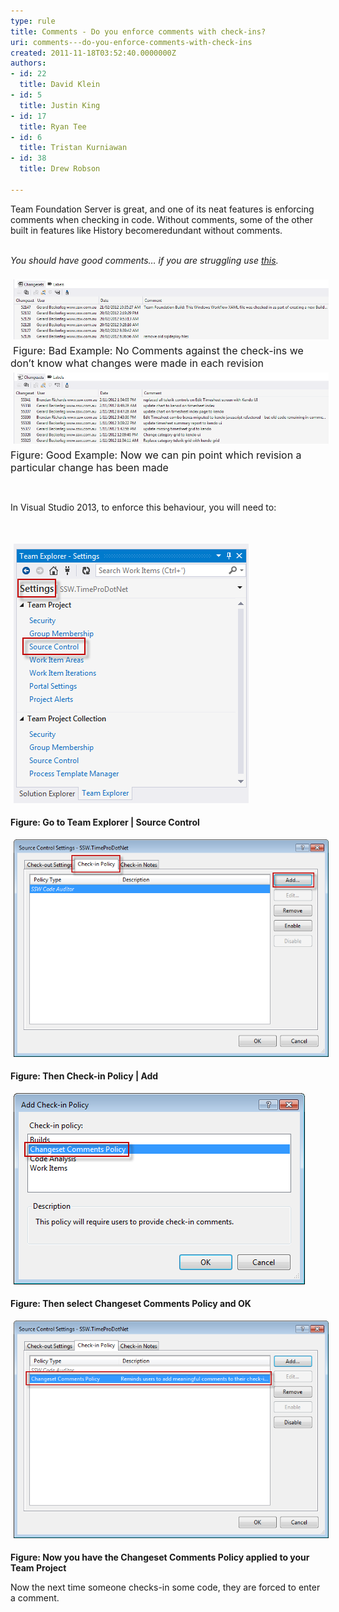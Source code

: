```yaml
---
type: rule
title: Comments - Do you enforce comments with check-ins?
uri: comments---do-you-enforce-comments-with-check-ins
created: 2011-11-18T03:52:40.0000000Z
authors:
- id: 22
  title: David Klein
- id: 5
  title: Justin King
- id: 17
  title: Ryan Tee
- id: 6
  title: Tristan Kurniawan
- id: 38
  title: Drew Robson

---
```




<span class='intro'> ​Team Foundation Server&#160;is great,&#160;and one of its neat features is&#160;enforcing comments when checking in code. Without comments, some of the other built in features like History become ​redundant without comments.  </span>

<div><em><br></em></div><div><em>You should have good comments… if you are struggling use <a href="http&#58;//programmingexcuses.com/">this​​</a>.</em><br></div><div><br></div><img src="15-07-2014 10-21-04 AM.png" alt="15-07-2014 10-21-04 AM.png" style="margin&#58;5px;width&#58;650px;" />&#160;<font class="ms-rteCustom-FigureBad" size="+0">Figure&#58; Bad Example&#58; No Comments against the check-ins we don’t know what changes were made in each revision </font>​<div><img src="15-07-2014 10-24-40 AM.png" alt="15-07-2014 10-24-40 AM.png" style="margin&#58;5px;width&#58;650px;" /><br> <font class="ms-rteCustom-FigureGood" size="+0">Figure&#58; Good Example&#58; Now we can pin point which revision a particular change has been made </font><p><br></p><p>In Visual Studio 2013, to enforce this behaviour, you will need to&#58;</p><p><br></p><p><img src="15-07-2014 10-41-30 AM.png" alt="15-07-2014 10-41-30 AM.png" style="margin&#58;5px;" /><br></p><p><strong>Figure&#58; Go to Team Explorer | Source Control</strong></p><p><img src="15-07-2014 10-42-21 AM.png" alt="15-07-2014 10-42-21 AM.png" style="margin&#58;5px;line-height&#58;20.799999237060547px;width&#58;650px;" /><br></p><p><strong>Figure&#58; Then Check-in Policy | Add</strong></p><p><img src="15-07-2014 10-42-43 AM.png" alt="15-07-2014 10-42-43 AM.png" style="margin&#58;5px;line-height&#58;20.799999237060547px;" /><br></p><p><strong>Figure&#58; Then select Changeset Comments Policy and OK</strong></p><p><img src="15-07-2014 10-42-56 AM.png" alt="15-07-2014 10-42-56 AM.png" style="margin&#58;5px;width&#58;650px;" /><br></p><p><strong>Figure&#58; Now you have the Changeset Comments Policy applied to your Team Project</strong></p>​Now the next time someone checks-in some code, they are forced to enter a comment. </div>


